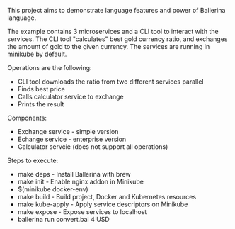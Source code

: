 This project aims to demonstrate language features and power of Ballerina language.

The example contains 3 microservices and a CLI tool to interact with the services.
The CLI tool "calculates" best gold currency ratio, and exchanges the amount of gold to the given currency. The services are running in minikube by default.

Operations are the following:
 * CLI tool downloads the ratio from two different services parallel
 * Finds best price
 * Calls calculator service to exchange
 * Prints the result

Components:
 * Exchange service - simple version
 * Echange service - enterprise version
 * Calculator servcie (does not support all operations)

 Steps to execute:
  * make deps - Install Ballerina with brew
  * make init - Enable nginx addon in Minikube
  * $(minikube docker-env)
  * make build - Build project, Docker and Kubernetes resources
  * make kube-apply - Apply service descriptors on Minikube
  * make expose - Expose services to localhost
  * ballerina run convert.bal 4 USD
